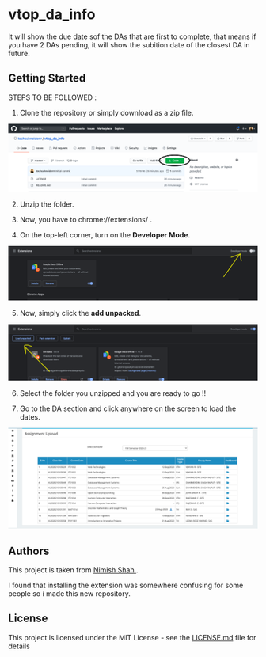 # vtop_da_info

It will show the due date sof the DAs that are first to complete, that means if you have 2 DAs pending, it will show the subition date of the closest DA in future.

## Getting Started
STEPS TO BE FOLLOWED :
1) Clone the repository or simply download as a zip file.

<img src="https://github.com/techschneiderrr/vtop_da_info/blob/master/img/1.png">



2) Unzip the folder.


3) Now, you have to chrome://extensions/ .


4) On the top-left corner, turn on the **Developer Mode**.

<img src="https://github.com/techschneiderrr/vtop_da_info/blob/master/img/2.png">



5) Now, simply click the **add unpacked**.

<img src="https://github.com/techschneiderrr/vtop_da_info/blob/master/img/3.png">



6) Select the folder you unzipped and you are ready to go !!


7) Go to the DA section and click anywhere on the screen to load the dates.

<img src="https://github.com/techschneiderrr/vtop_da_info/blob/master/img/4.png">




## Authors

This project is taken from <a href="https://github.com/sudonims"> Nimish Shah </a>.<br>

I found that installing the extension was somewhere confusing for some people so i made this new repository.

## License

This project is licensed under the MIT License - see the [LICENSE.md](LICENSE.md) file for details

